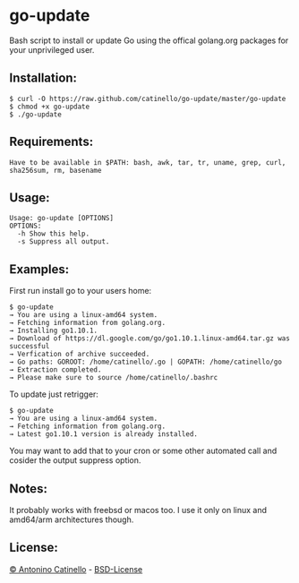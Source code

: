 go-update
===

Bash script to install or update Go using the offical golang.org packages for your unprivileged user.

## Installation:

    $ curl -O https://raw.github.com/catinello/go-update/master/go-update
    $ chmod +x go-update
    $ ./go-update

## Requirements:

    Have to be available in $PATH: bash, awk, tar, tr, uname, grep, curl, sha256sum, rm, basename

## Usage:

    Usage: go-update [OPTIONS]
    OPTIONS:
      -h Show this help.
      -s Suppress all output.

## Examples:

First run install go to your users home:

    $ go-update
    → You are using a linux-amd64 system.
    → Fetching information from golang.org.
    → Installing go1.10.1.
    → Download of https://dl.google.com/go/go1.10.1.linux-amd64.tar.gz was successful
    → Verfication of archive succeeded.
    → Go paths: GOROOT: /home/catinello/.go | GOPATH: /home/catinello/go
    → Extraction completed.
    → Please make sure to source /home/catinello/.bashrc

To update just retrigger:

    $ go-update
    → You are using a linux-amd64 system.
    → Fetching information from golang.org.
    → Latest go1.10.1 version is already installed.

You may want to add that to your cron or some other automated call and cosider the output suppress option.

## Notes:

It probably works with freebsd or macos too. I use it only on linux and amd64/arm architectures though.

## License:

[&copy; Antonino Catinello][HOME] - [BSD-License][BSD]

[BSD]:https://github.com/catinello/go-update/blob/master/LICENSE
[HOME]:https://antonino.catinello.eu

